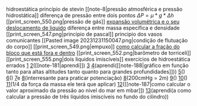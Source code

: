 

hidroestática
	princípio de stevin
		[[note-8|pressão atmosférica e pressão hidrostática]]
		diferença de pressão entre dois pontos
			$\Delta P = \mu * g * \Delta h$
		[[print_screen_550.png|pressão de gás]]
			[expansão volumétrica e o seu deslocamento de liquido](https://www.qconcursos.com/questoes-militares/questoes/b1cae98a-01)
	diferença entre massa específica e densidade
	[[print_screen_547.png|principio de pascal]]
	principio dos vasos comunicantes
	[[Pasted image 20231231150047.png|condição de flutuação do corpo]]
	[[print_screen_549.png|empuxo]]
	[como calcular a fração do bloco que está fora e dentro](https://www.qconcursos.com/questoes-militares/questoes/4dea7d58-58)
	[[print_screen_552.png|barômetro de torriceli]]
	[[print_screen_555.png|dois liquidos imiscíveis]]
exercícios de hidroestática errados
	[1](https://www.qconcursos.com/questoes-militares/questoes/a7c3698b-6b)
	[2](https://www.qconcursos.com/questoes-militares/questoes/a7c029f8-6b)([[note-181|aprendi]])
	[3](https://www.qconcursos.com/questoes-militares/questoes/a7c029f8-6b)
	[4](https://www.qconcursos.com/questoes-militares/questoes/8d24bb1f-f3)(aprendi([[note-188|gráfico em função tanto para altas altitudes tanto quanto para grandes profundidades]]))
	[5](https://www.qconcursos.com/questoes-militares/questoes/078a5bae-48)()
	[6](https://www.qconcursos.com/questoes-militares/questoes/586bc2bb-ad)()
	[7](https://www.qconcursos.com/questoes-militares/questoes/7616bf3e-55)e [8](https://www.qconcursos.com/questoes-militares/questoes/dfa4e2bb-55)(interresante para praticar potenciação)
	[8](https://www.qconcursos.com/questoes-militares/questoes/aea68393-55)(200cmHg = 2m)
	[9](https://www.qconcursos.com/questoes-militares/questoes/aea68393-55)()
	[10](https://www.qconcursos.com/questoes-militares/questoes/fab7f725-42)()
	[11](https://www.qconcursos.com/questoes-militares/questoes/7e7db665-3a)(1/4 da força da massa ele terá que aplicar)
	[12](https://www.qconcursos.com/questoes-militares/questoes/480f70a2-dc)([[note-187|como calcular o valor aproximado da pressão ao nivel do mar em mbar]])
	[13](https://www.qconcursos.com/questoes-militares/questoes/f363b5bf-a0)(aprendi(a como calcular a pressão de três líquidos imiscíveis  no fundo do cilindro))


